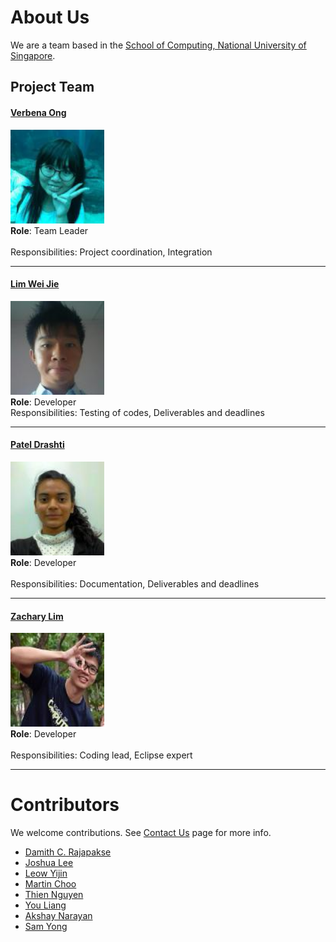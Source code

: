 # About Us

We are a team based in the [School of Computing, National University of Singapore](http://www.comp.nus.edu.sg).

## Project Team

#### [Verbena Ong](http://github.com/Verbena) 
<img src="images/Verbena.jpg" width="150"><br>
**Role**: Team Leader<br>  
Responsibilities: Project coordination, Integration

-----

#### [Lim Wei Jie](http://github.com/1o0p3r)
<img src="images/Weijie.jpg" width="150"><br>
**Role**: Developer<br>
Responsibilities: Testing of codes, Deliverables and deadlines

-----

#### [Patel Drashti](http://github.com/Drashti96)
<img src="images/Drashti.jpg" width="150"><br>
**Role**: Developer<br>  
Responsibilities: Documentation, Deliverables and deadlines


-----

#### [Zachary Lim](http://github.com/zachylimwl)
<img src="images/Zachary.jpg" width="150"><br>
**Role**: Developer<br>  
Responsibilities: Coding lead, Eclipse expert 

 -----

# Contributors

We welcome contributions. See [Contact Us](ContactUs.md) page for more info.
* [Damith C. Rajapakse](http://www.comp.nus.edu.sg/~damithch/)
* [Joshua Lee](https://github.com/lejolly)
* [Leow Yijin](https://github.com/yijinl)
* [Martin Choo](https://github.com/m133225)
* [Thien Nguyen](https://github.com/ndt93)
* [You Liang](https://github.com/yl-coder)
* [Akshay Narayan](https://github.com/se-edu/addressbook-level4/pulls?q=is%3Apr+author%3Aokkhoy)
* [Sam Yong](https://github.com/se-edu/addressbook-level4/pulls?q=is%3Apr+author%3Amauris)